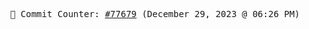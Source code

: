 <p align="center">
    <samp>
        📮 Commit Counter: <a href="https://github.com/Javascript-void0/Javascript-void0/commits/main">#77679</a> (December 29, 2023 @ 06:26 PM)
    </samp>
</p>